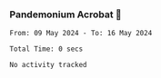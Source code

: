 ### Pandemonium Acrobat 🤸

<!--START_SECTION:waka-->

```all_time
From: 09 May 2024 - To: 16 May 2024

Total Time: 0 secs

No activity tracked
```

<!--END_SECTION:waka-->
